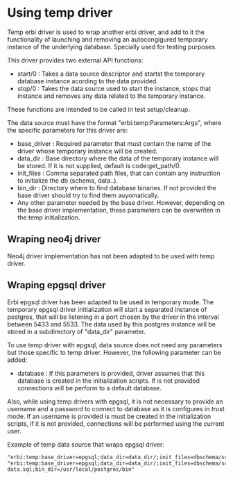 Using temp driver
=================
Temp erbi driver is  used to wrap another erbi driver, and add to it the functionality of
launching and removing an autocongigured temporary instance of the underlying database.
Specially used for testing purposes.

This driver provides two external API functions:
- start/0 : Takes a data source descriptor and startst the temporary database instance acording
to the data provided.
- stop/0 : Takes the data source used to start the instance, stops that instance and removes any
 data related to the temporary instance.

These functions are intended to be called in test setup/cleanup.

The data source must have the format "erbi:temp:Parameters:Args", where the specific parameters
 for this driver are:
- base_driver : Required parameter that must contain the name of the driver whose temporary 
instance will be created.
- data_dir : Base directory where the data of the temporary instance will be stored.
If it is not supplied, default is code:get_path/0.
- init_files : Comma separated path files, that can contain any instruction to
initialize the db (schema, data..).
- bin_dir : Directory where to find database binaries. If not provided the base driver 
should try to find them auyomatically.
- Any other parameter needed by the base driver. However, depending on the base driver
 implementation, these parameters can be overwriten in the temp initialization.


Wraping neo4j driver
--------------------
Neo4j driver implementation has not been adapted to be used with temp driver.

Wraping epgsql driver
---------------------
Erbi epgsql driver has been adapted to be used in temporary mode. 
The temporary epgsql driver initialization will start a separated instance of postgres, 
that will be listening in a port chosen by the driver in the interval between 5433 and 5533. 
The data used by this postgres instance will be stored in a subdirectory of "data_dir" parameter.

To use temp driver with epgsql, data source does not need any parameters but those specific to temp driver.
However, the following parameter can be added:
- database : If this parameters is provided, driver assumes that this database is created in the initialization scripts.
If is not provided connections will be perform to a default database.

Also, while using temp drivers with epgsql, it is not necessary to provide an username
 and a password to connect to database as it is configures in *trust* mode.
If an username is provided is must be created in the initialization scripts, if it is not provided,
connections will be performed using the current user.

Example of temp data source that wraps epgsql driver:

	"erbi:temp:base_driver=epgsql;data_dir=data_dir/;init_files=dbschema/schema.sql,dbschema/data.sql"
	"erbi:temp:base_driver=epgsql;data_dir=data_dir/;init_files=dbschema/schema.sql,dbschema/ref-data.sql;bin_dir=/usr/local/postgres/bin"
  

